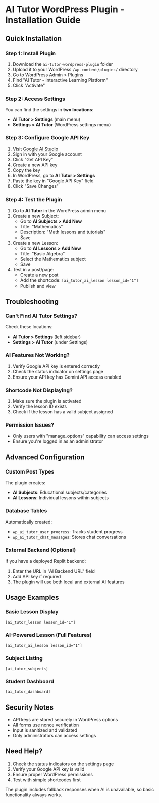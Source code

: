 # AI Tutor WordPress Plugin - Installation Guide

## Quick Installation

### Step 1: Install Plugin
1. Download the `ai-tutor-wordpress-plugin` folder
2. Upload it to your WordPress `/wp-content/plugins/` directory
3. Go to WordPress Admin > Plugins
4. Find "AI Tutor - Interactive Learning Platform"
5. Click "Activate"

### Step 2: Access Settings
You can find the settings in **two locations**:
- **AI Tutor > Settings** (main menu)
- **Settings > AI Tutor** (WordPress settings menu)

### Step 3: Configure Google API Key
1. Visit [Google AI Studio](https://aistudio.google.com/)
2. Sign in with your Google account
3. Click "Get API Key" 
4. Create a new API key
5. Copy the key
6. In WordPress, go to **AI Tutor > Settings**
7. Paste the key in "Google API Key" field
8. Click "Save Changes"

### Step 4: Test the Plugin
1. Go to **AI Tutor** in the WordPress admin menu
2. Create a new Subject:
   - Go to **AI Subjects > Add New**
   - Title: "Mathematics"
   - Description: "Math lessons and tutorials"
   - Save
3. Create a new Lesson:
   - Go to **AI Lessons > Add New**
   - Title: "Basic Algebra"
   - Select the Mathematics subject
   - Save
4. Test in a post/page:
   - Create a new post
   - Add the shortcode: `[ai_tutor_ai_lesson lesson_id="1"]`
   - Publish and view

## Troubleshooting

### Can't Find AI Tutor Settings?
Check these locations:
- **AI Tutor > Settings** (left sidebar)
- **Settings > AI Tutor** (under Settings)

### AI Features Not Working?
1. Verify Google API key is entered correctly
2. Check the status indicator on settings page
3. Ensure your API key has Gemini API access enabled

### Shortcode Not Displaying?
1. Make sure the plugin is activated
2. Verify the lesson ID exists
3. Check if the lesson has a valid subject assigned

### Permission Issues?
- Only users with "manage_options" capability can access settings
- Ensure you're logged in as an administrator

## Advanced Configuration

### Custom Post Types
The plugin creates:
- **AI Subjects**: Educational subjects/categories
- **AI Lessons**: Individual lessons within subjects

### Database Tables
Automatically created:
- `wp_ai_tutor_user_progress`: Tracks student progress
- `wp_ai_tutor_chat_messages`: Stores chat conversations

### External Backend (Optional)
If you have a deployed Replit backend:
1. Enter the URL in "AI Backend URL" field
2. Add API key if required
3. The plugin will use both local and external AI features

## Usage Examples

### Basic Lesson Display
```
[ai_tutor_lesson lesson_id="1"]
```

### AI-Powered Lesson (Full Features)
```
[ai_tutor_ai_lesson lesson_id="1"]
```

### Subject Listing
```
[ai_tutor_subjects]
```

### Student Dashboard
```
[ai_tutor_dashboard]
```

## Security Notes

- API keys are stored securely in WordPress options
- All forms use nonce verification
- Input is sanitized and validated
- Only administrators can access settings

## Need Help?

1. Check the status indicators on the settings page
2. Verify your Google API key is valid
3. Ensure proper WordPress permissions
4. Test with simple shortcodes first

The plugin includes fallback responses when AI is unavailable, so basic functionality always works.